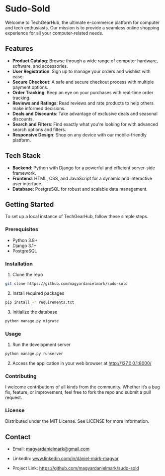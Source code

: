 # Sudo-Sold

Welcome to TechGearHub, the ultimate e-commerce platform for computer and tech enthusiasts. Our mission is to provide a seamless online shopping experience for all your computer-related needs.

## Features

- **Product Catalog**: Browse through a wide range of computer hardware, software, and accessories.
- **User Registration**: Sign up to manage your orders and wishlist with ease.
- **Secure Checkout**: A safe and secure checkout process with multiple payment options.
- **Order Tracking**: Keep an eye on your purchases with real-time order tracking.
- **Reviews and Ratings**: Read reviews and rate products to help others make informed decisions.
- **Deals and Discounts**: Take advantage of exclusive deals and seasonal discounts.
- **Search and Filters**: Find exactly what you're looking for with advanced search options and filters.
- **Responsive Design**: Shop on any device with our mobile-friendly platform.

## Tech Stack

- **Backend**: Python with Django for a powerful and efficient server-side framework.
- **Frontend**: HTML, CSS, and JavaScript for a dynamic and interactive user interface.
- **Database**: PostgreSQL for robust and scalable data management.

## Getting Started

To set up a local instance of TechGearHub, follow these simple steps.

### Prerequisites

- Python 3.8+
- Django 3.1+
- PostgreSQL

### Installation

1. Clone the repo
```sh
git clone https://github.com/magyardanielmark/sudo-sold
```
2. Install required packages
```sh 
pip install -r requirements.txt
```

3. Initialize the database
```sh 
python manage.py migrate
```
### Usage
1. Run the development server
```sh
python manage.py runserver
```
2. Access the application in your web browser at http://127.0.0.1:8000/

### Contributing
I welcome contributions of all kinds from the community. Whether it’s a bug fix, feature, or improvement, feel free to fork the repo and submit a pull request.

### License
Distributed under the MIT License. See LICENSE for more information.

## Contact
- Email: magyardanielmark@gmail.com
- LinkedIn: www.linkedin.com/in/dániel-márk-magyar

- Project Link: https://github.com/magyardanielmark/sudo-sold
